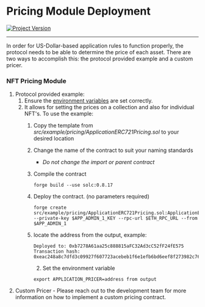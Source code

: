 # Pricing Module Deployment
[![Project Version][version-image]][version-url]

---


In order for US-Dollar-based application rules to function properly, the protocol needs to be able to determine the price of each asset. There are two ways to accomplish this: the protocol provided example and a custom pricer.

### NFT Pricing Module

1.  Protocol provided example:
    1.  Ensure the [environment variables][environment-url] are set correctly.
    2.  It allows for setting the prices on a collection and also for individual NFT's. To use the example:
        1.  Copy the template from _src/example/pricing/ApplicationERC721Pricing.sol_ to your desired location
        2.  Change the name of the contract to suit your naming standards
            - *Do not change the import or parent contract*
        3.  Compile the contract
            ````
            forge build --use solc:0.8.17

            ````
        4.  Deploy the contract. (no parameters required)

            ````
            forge create src/example/pricing/ApplicationERC721Pricing.sol:ApplicationERC721Pricing --private-key $APP_ADMIN_1_KEY --rpc-url $ETH_RPC_URL --from $APP_ADMIN_1

            ````
        5. locate the address from the output, example:
            ````
            Deployed to: 0xb7278A61aa25c888815aFC32Ad3cC52fF24fE575
            Transaction hash: 0xeac248a8c7dfd3c09927f607723acebeb1f6e1efb6bd6eef8f273982c762b526
            ````
            2. Set the environment variable
            ````
            export APPLICATION_PRICER=address from output
            ````
2.  Custom Pricer - Please reach out to the development team for more information on how to implement a custom pricing contract.



<!-- These are the body links -->
[environment-url]: ./SET-ENVIRONMENT.md

<!-- These are the header links -->
[version-image]: https://img.shields.io/badge/Version-1.1.0-brightgreen?style=for-the-badge&logo=appveyor
[version-url]: https://github.com/thrackle-io/Tron